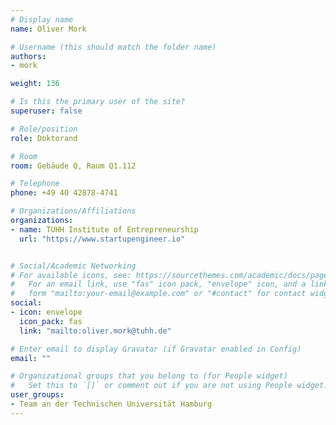 ```yaml
---
# Display name
name: Oliver Mork

# Username (this should match the folder name)
authors:
- mork

weight: 136

# Is this the primary user of the site?
superuser: false

# Role/position
role: Doktorand

# Room
room: Gebäude Q, Raum Q1.112

# Telephone
phone: +49 40 42878-4741

# Organizations/Affiliations
organizations:
- name: TUHH Institute of Entrepreneurship
  url: "https://www.startupengineer.io"


# Social/Academic Networking
# For available icons, see: https://sourcethemes.com/academic/docs/page-builder/#icons
#   For an email link, use "fas" icon pack, "envelope" icon, and a link in the
#   form "mailto:your-email@example.com" or "#contact" for contact widget.
social:
- icon: envelope
  icon_pack: fas
  link: "mailto:oliver.mork@tuhh.de"

# Enter email to display Gravatar (if Gravatar enabled in Config)
email: ""

# Organizational groups that you belong to (for People widget)
#   Set this to `[]` or comment out if you are not using People widget.
user_groups:
- Team an der Technischen Universität Hamburg
---
```


